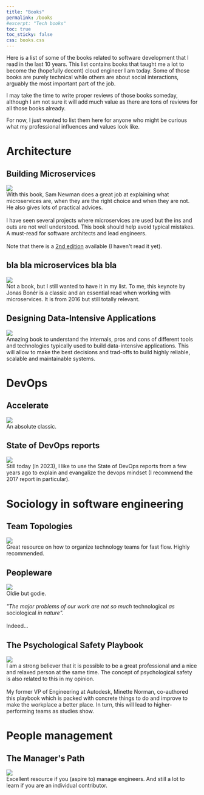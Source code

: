 ```yaml
---
title: "Books"
permalink: /books
#excerpt: "Tech books"
toc: true
toc_sticky: false
css: books.css
---
```


Here is a list of some of the books related to software development that I read in the last 10 years. This list contains books that taught me a lot to become the (hopefully decent) cloud engineer I am today. Some of those books are purely technical while others are about social interactions, arguably the most important part of the job.

I may take the time to write proper reviews of those books someday, although I am not sure it will add much value as there are tons of reviews for all those books already.

For now, I just wanted to list them here for anyone who might be curious what my professional influences and values look like.


# Architecture

## Building Microservices

<div class="book-wrapper">

<div class="book-pic"><a href="https://samnewman.io/books/building_microservices/" target="_blank"><img src="/assets/images/books/tech/building-microservices.jpg"/></a></div>

<div class="book-text">With this book, Sam Newman does a great job at explaining what microservices are, when they are the right choice and when they are not. He also gives lots of practical advices.<br/><br/>I have seen several projects where microservices are used but the ins and outs are not well understood. This book should help avoid typical mistakes. A must-read for software architects and lead engineers.<br/><br/>Note that there is a <a href="https://samnewman.io/books/building_microservices_2nd_edition/" target="_blank">2nd edition</a> available (I haven't read it yet).</div>

</div>

## bla bla microservices bla bla

<div class="book-wrapper">

<div class="book-pic"><a href="http://jonasboner.com/bla-bla-microservices-bla-bla/" target="_blank"><img src="/assets/images/books/tech/bla-bla-microservices.png"/></a></div>

<div class="book-text">Not a book, but I still wanted to have it in my list. To me, this keynote by Jonas Bonér is a classic and an essential read when working with microservices. It is from 2016 but still totally relevant.</div>

</div>

## Designing Data-Intensive Applications

<div class="book-wrapper">

<div class="book-pic"><a href="https://dataintensive.net/" target="_blank"><img src="/assets/images/books/tech/data-intensive.png"/></a></div>

<div class="book-text">Amazing book to understand the internals, pros and cons of different tools and technologies typically used to build data-intensive applications. This will allow to make the best decisions and trad-offs to build highly reliable, scalable and maintainable systems.</div>

</div>

# DevOps

## Accelerate

<div class="book-wrapper">

<div class="book-pic"><a href="https://itrevolution.com/product/accelerate/" target="_blank"><img src="/assets/images/books/tech/accelerate.jpg"/></a></div>

<div class="book-text">An absolute classic.</div>

</div>

## State of DevOps reports

<div class="book-wrapper">

<div class="book-pic"><a href="https://www.devops-research.com/research.html#reports" target="_blank"><img src="/assets/images/books/tech/state-devops-2017.png"/></a></div>

<div class="book-text">Still today (in 2023), I like to use the State of DevOps reports from a few years ago to explain and evangalize the devops mindset (I recommend the 2017 report in particular).</div>

</div>

# Sociology in software engineering

## Team Topologies

<div class="book-wrapper">

<div class="book-pic"><a href="https://teamtopologies.com/" target="_blank"><img src="/assets/images/books/tech/team-topologies.jpg"/></a></div>

<div class="book-text">Great resource on how to organize technology teams for fast flow. Highly recommended.</div>

</div>

## Peopleware

<div class="book-wrapper">

<div class="book-pic"><a href="https://www.goodreads.com/book/show/67825.Peopleware" target="_blank"><img src="/assets/images/books/tech/peopleware.png"/></a></div>

<div class="book-text">Oldie but godie.<br/><br/><i>"The major problems of our work are not so much</i> technological <i>as</i> sociological <i>in nature".</i><br/><br/>Indeed...</div>

</div>

## The Psychological Safety Playbook

<div class="book-wrapper">

<div class="book-pic"><a href="https://thepsychologicalsafetyplaybook.com/" target="_blank"><img src="/assets/images/books/tech/psychological-safety-playbook.png"/></a></div>

<div class="book-text">I am a strong believer that it is possible to be a great professional and a nice and relaxed person at the same time. The concept of psychological safety is also related to this in my opinion.<br/><br/>My former VP of Engineering at Autodesk, Minette Norman, co-authored this playbook which is packed with concrete things to do and improve to make the workplace a better place. In turn, this will lead to higher-performing teams as studies show.</div>

</div>

# People management

## The Manager's Path

<div class="book-wrapper">

<div class="book-pic"><a href="https://www.oreilly.com/library/view/the-managers-path/9781491973882/" target="_blank"><img src="/assets/images/books/tech/manager-path.jpg"/></a></div>

<div class="book-text">Excellent resource if you (aspire to) manage engineers. And still a lot to learn if you are an individual contributor.</div>

</div>

